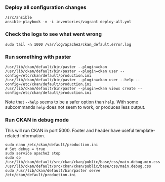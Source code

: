 
### Deploy all configuration changes

    /src/ansible
    ansible-playbook -v -i inventories/vagrant deploy-all.yml

### Check the logs to see what went wrong

    sudo tail -n 1000 /var/log/apache2/ckan_default.error.log

### Run something with paster

    /usr/lib/ckan/default/bin/paster --plugin=ckan
    /usr/lib/ckan/default/bin/paster --plugin=ckan user --config=/etc/ckan/default/production.ini
    /usr/lib/ckan/default/bin/paster --plugin=ckan user --help --config=/etc/ckan/default/production.ini
    /usr/lib/ckan/default/bin/paster --plugin=ckan views create --config=/etc/ckan/default/production.ini

Note that `--help` seems to be a safer option than `help`. With some subcommands `help` does not seem to work, or produces less output.

### Run CKAN in debug mode

This will run CKAN in port 5000. Footer and header have useful template-related information.

    sudo nano /etc/ckan/default/production.ini
    # Set debug = true
    sudo service apache2 stop
    sudo cp /usr/lib/ckan/default/src/ckan/ckan/public/base/css/main.debug.min.css /usr/lib/ckan/default/src/ckan/ckan/public/base/css/main.debug.css
    sudo /usr/lib/ckan/default/bin/paster serve /etc/ckan/default/production.ini
